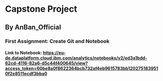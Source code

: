 # Capstone Project
## By AnBan_Official

### First Assignment: Create Git and Notebook

#### Link to Notebook: https://eu-de.dataplatform.cloud.ibm.com/analytics/notebooks/v2/ed3a1bdd-62cd-4116-82a6-d5c44f400645/view?access_token=60be8a0f8622364bcb732af4eb9615783bb1202751839510f2e8511ecdf3bba0
